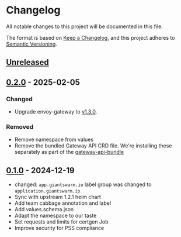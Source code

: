 # Changelog

All notable changes to this project will be documented in this file.

The format is based on [Keep a Changelog](https://keepachangelog.com/en/1.0.0/),
and this project adheres to [Semantic Versioning](https://semver.org/spec/v2.0.0.html).

## [Unreleased]

## [0.2.0] - 2025-02-05

### Changed

- Upgrade envoy-gateway to [v1.3.0](https://github.com/envoyproxy/gateway/releases/tag/v1.3.0).

### Removed

- Remove namespace from values
- Remove the bundled Gateway API CRD file. We're installing these separately as part of the [gateway-api-bundle](https://github.com/giantswarm/gateway-api-bundle)

## [0.1.0] - 2024-12-19

- changed: `app.giantswarm.io` label group was changed to `application.giantswarm.io`
- Sync with upstream 1.2.1 helm chart
- Add team cabbage annotation and label
- Add values.schema.json
- Adapt the namespace to our taste
- Set requests and limits for certgen Job
- Improve security for PSS compliance

[Unreleased]: https://github.com/giantswarm/envoy-gateway-app/compare/v0.2.0...HEAD
[0.2.0]: https://github.com/giantswarm/envoy-gateway-app/compare/v0.1.0...v0.2.0
[0.1.0]: https://github.com/giantswarm/envoy-gateway-app/releases/tag/v0.1.0
